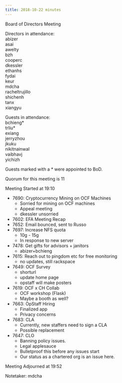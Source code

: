 ```yaml
---
title: 2018-10-22 minutes
---
```

Board of Directors Meeting   

Directors in attendance:   
abizer   
asai   
awelty   
bzh   
cooperc   
dkessler   
ethanhs   
fydai   
keur   
mdcha   
racheltrujillo   
shichenh   
tanx   
xiangyu   

Guests in attendance:   
bchieng*   
trliu*   
exiang   
jerryzhou   
jkuku   
nikitnainwal   
vaibhavj   
yichizh   

Guests marked with a * were appointed to BoD.   

Quorum for this meeting is 11   

Meeting Started at 19:10   

* 7690: Cryptocurrency Mining on OCF Machines
  - Sorried for mining on OCF machines
  - Appeal meeting 
  - dkessler unsorried
* 7602: EFA Meeting Recap
* 7652: Email bounced, sent to Russo
* 7697: Increase NFS quota
  - 10g - 15g
  - In response to new server
* 7478: Get gifts for advisors + janitors
  - abizer+bchieng
* 7615: Reach out to pingdom etc for free monitoring
  - no updates, still rackspace
* 7649: OCF Survey
  - shorturl
  - update home page
  - opstaff will make posters
* 7619: OCF x CH Collab
  - OCF workshop (Flask)
  - Maybe a booth as well?
* 7663: OpStaff Hiring
  - Finalized app
  - Privacy concerns
* 7683: CLA
  - Currently, new staffers need to sign a CLA
  - Possible replacement
* 7647: CLO
  - Banning policy issues.
  - Legal applesauce
  - Bulletproof this before any issues start
  - Our status as a chartered org is an issue here.

Meeting Adjourned at 19:52   

Notetaker: mdcha   
